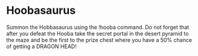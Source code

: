 # Hoobasaurus

Summon the Hobbasaurus using the !hooba command.  Do not forget that after you defeat the Hooba take the secret portal in the desert pyramid to the maze and be the first to the prize chest where you have a 50% chance of getting a DRAGON HEAD!